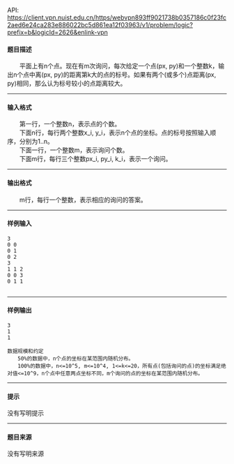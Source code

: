 API: https://client.vpn.nuist.edu.cn/https/webvpn893ff9021738b0357186c0f23fc2aed6e24ca283e886022bc5d861ea12f03963/v1/problem/logic?prefix=b&logicId=2626&enlink-vpn

#### 题目描述

　　平面上有n个点。现在有m次询问，每次给定一个点(px, py)和一个整数k，输出n个点中离(px, py)的距离第k大的点的标号。如果有两个(或多个)点距离(px, py)相同，那么认为标号较小的点距离较大。  

---

#### 输入格式

　　第一行，一个整数n，表示点的个数。  
　　下面n行，每行两个整数x\_i, y\_i，表示n个点的坐标。点的标号按照输入顺序，分别为1..n。  
　　下面一行，一个整数m，表示询问个数。  
　　下面m行，每行三个整数px\_i, py\_i, k\_i，表示一个询问。  

---

#### 输出格式

　　m行，每行一个整数，表示相应的询问的答案。  

---

#### 样例输入
```
3
0 0
0 1
0 2
3
1 1 2
0 0 3
0 1 1


```

---

#### 样例输出
```
3
1
1

数据规模和约定
　　50%的数据中，n个点的坐标在某范围内随机分布。
　　100%的数据中，n<=10^5, m<=10^4, 1<=k<=20，所有点(包括询问的点)的坐标满足绝对值<=10^9，n个点中任意两点坐标不同，m个询问的点的坐标在某范围内随机分布。

```

---

#### 提示

没有写明提示

---

#### 题目来源

没有写明来源